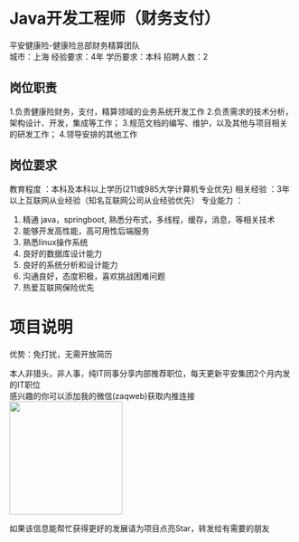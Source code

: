 # Java开发工程师（财务支付）
平安健康险-健康险总部财务精算团队  
城市：上海 经验要求：4年 学历要求：本科  招聘人数：2

## 岗位职责
1.负责健康险财务，支付，精算领域的业务系统开发工作
 2.负责需求的技术分析，架构设计、开发，集成等工作；
 3.规范文档的编写、维护，以及其他与项目相关的研发工作；
 4.领导安排的其他工作

## 岗位要求
教育程度	：本科及本科以上学历(211或985大学计算机专业优先) 
 相关经验	：3年以上互联网从业经验（知名互联网公司从业经验优先）
  专业能力	： 
 1. 精通 java，springboot, 熟悉分布式，多线程，缓存，消息，等相关技术
  2. 能够开发高性能，高可用性后端服务 
 3. 熟悉linux操作系统
  4. 良好的数据库设计能力 
 5. 良好的系统分析和设计能力
  6. 沟通良好，态度积极，喜欢挑战困难问题 
 7. 热爱互联网保险优先

# 项目说明

优势：免打扰，无需开放简历

本人非猎头，非人事，纯IT同事分享内部推荐职位，每天更新平安集团2个月内发的IT职位  
感兴趣的你可以添加我的微信(zaqweb)获取内推连接  
<img src="https://github.com/zaqweb/PA-IT-JOBS/blob/master/WechatICode.jpeg"  height="200" width="200">

如果该信息能帮忙获得更好的发展请为项目点亮Star，转发给有需要的朋友




